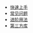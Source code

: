* [快速上手](./get-started.md)
* [常见问题](./faq.md)
* [进阶用法](./advanced.md)
* [第三方库](./third-party-libraries.md)
